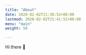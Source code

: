 ```yaml
---
title: "About"
date: 2020-02-02T21:38:52+08:00
lastmod: 2020-02-02T21:41:52+08:00
menu: "main"
weight: 50

---
```


Hi there 👋